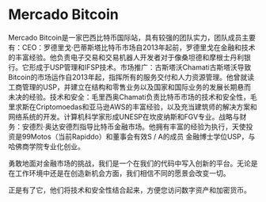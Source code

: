 # 

# Mercado Bitcoin

Mercado Bitcoin是一家巴西比特币国际站，具有较强的团队实力，团队成员主要有：CEO：罗德里戈·巴蒂斯塔比特币市场自2013年起前，罗德里戈在金融和技术的丰富经验。他负责电子交易和交易机器人开发者对于像桑坦德和摩根士丹利银行。它形成于USP管理和IFSP技术。市场推广：古斯塔沃Chamati古斯塔沃导致Bitcoin的市场运作自2013年起，指挥所有的服务交付和人力资源管理。他曾就读工商管理的USP，并建立在结构和零售业务以及国家和国际业务的发展长期悬而未决的经验。技术和安全：毛里西奥Chamati负责比特币市场的技术和安全性，毛里求斯在Criptomoedas和亚马逊AWS的丰富经验，以及充当建筑师的解决方案和网络系统的开发。计算机科学家形成UNESP在坎皮纳斯和FGV专业。战略与财务：安德烈·奥达安德烈指导比特币金融市场。他拥有丰富的经验为执行，天使投资是99Motos（当前Rapiddo）和董事会有效S / A的成员 金融博士学位USP，与哈佛商学院专业化创业。

勇敢地面对金融市场的挑战，我们是一个在我们的代码中写入创新的平台。无论是在工作环境中还是在创造新机会方面，我们相信不同的愿景会改变一切。

正是有了它，他们将技术和安全性结合起来，方便您访问数字资产和加密货币。

